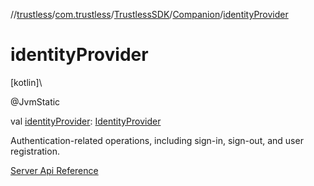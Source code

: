 //[trustless](../../../../index.md)/[com.trustless](../../index.md)/[TrustlessSDK](../index.md)/[Companion](index.md)/[identityProvider](identity-provider.md)

# identityProvider

[kotlin]\

@JvmStatic

val [identityProvider](identity-provider.md): [IdentityProvider](../../../com.trustless.providers/-identity-provider/index.md)

Authentication-related operations, including sign-in, sign-out, and user registration.

[Server Api Reference](https://developer.staq.io/docs/apis/identity)
